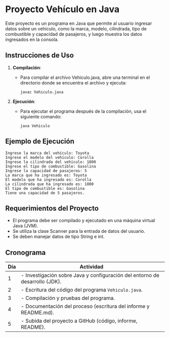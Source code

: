 # Proyecto Vehículo en Java

Este proyecto es un programa en Java que permite al usuario ingresar datos sobre un vehículo, como la marca, modelo, cilindrada, tipo de combustible y capacidad de pasajeros, y luego muestra los datos ingresados en la consola.

## Instrucciones de Uso

1. **Compilación**:
   - Para compilar el archivo Vehiculo.java, abre una terminal en el directorio donde se encuentra el archivo y ejecuta:
     ```
     javac Vehiculo.java
     ```

2. **Ejecución**:
   - Para ejecutar el programa después de la compilación, usa el siguiente comando:
     ```
     java Vehiculo
     ```

## Ejemplo de Ejecución

```
Ingrese la marca del vehículo: Toyota
Ingrese el modelo del vehículo: Corolla
Ingrese la cilindrada del vehículo: 1800
Ingrese el tipo de combustible: Gasolina
Ingrese la capacidad de pasajeros: 5
La marca que ha ingresado es: Toyota
El modelo que ha ingresado es: Corolla
La cilindrada que ha ingresado es: 1800
El tipo de combustible es: Gasolina
Tiene una capacidad de 5 pasajeros.
```

## Requerimientos del Proyecto

- El programa debe ser compilado y ejecutado en una máquina virtual Java (JVM).
- Se utiliza la clase Scanner para la entrada de datos del usuario.
- Se deben manejar datos de tipo String e int.


## Cronograma

| **Día**         | **Actividad**                                                              
|-----------------|----------------------------------------------------------------------------
| 1       | - Investigación sobre Java y configuración del entorno de desarrollo (JDK). 
| 2       | - Escritura del código del programa `Vehiculo.java`.                         
| 3       | - Compilación y pruebas del programa.                                       
| 4       | - Documentación del proceso (escritura del informe y README.md).             
| 5       | - Subida del proyecto a GitHub (código, informe, README).                   
